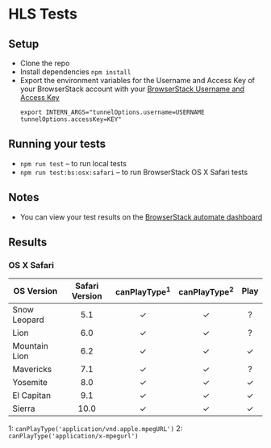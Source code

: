 # HLS Tests

## Setup
* Clone the repo
* Install dependencies `npm install`
* Export the environment variables for the Username and Access Key of your BrowserStack account with your [BrowserStack Username and Access Key](https://www.browserstack.com/accounts/settings)
  ```
  export INTERN_ARGS="tunnelOptions.username=USERNAME tunnelOptions.accessKey=KEY"
  ```

## Running your tests
* `npm run test` – to run local tests
* `npm run test:bs:osx:safari` – to run BrowserStack OS X Safari tests

## Notes
* You can view your test results on the [BrowserStack automate dashboard](https://www.browserstack.com/automate)

## Results

### OS X Safari

| OS Version    | Safari Version | canPlayType<sup>1</sup> | canPlayType<sup>2</sup> | Play |
| ------------- |:--------------:|:-----------------------:|:-----------------------:|:----:|
| Snow Leopard  | 5.1            | ✓                       | ✓                       | ?    |
| Lion          | 6.0            | ✓                       | ✓                       | ?    |
| Mountain Lion | 6.2            | ✓                       | ✓                       | ✓    |
| Mavericks     | 7.1            | ✓                       | ✓                       | ?    |
| Yosemite      | 8.0            | ✓                       | ✓                       | ✓    |
| El Capitan    | 9.1            | ✓                       | ✓                       | ✓    |
| Sierra        | 10.0           | ✓                       | ✓                       | ✓    |

1: `canPlayType('application/vnd.apple.mpegURL')`
2: `canPlayType('application/x-mpegurl')`